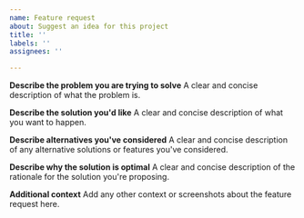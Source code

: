 ```yaml
---
name: Feature request
about: Suggest an idea for this project
title: ''
labels: ''
assignees: ''

---
```


**Describe the problem you are trying to solve**
A clear and concise description of what the problem is.

**Describe the solution you'd like**
A clear and concise description of what you want to happen.

**Describe alternatives you've considered**
A clear and concise description of any alternative solutions or features you've considered.

**Describe why the solution is optimal**
A clear and concise description of the rationale for the solution you're proposing.

**Additional context**
Add any other context or screenshots about the feature request here.
